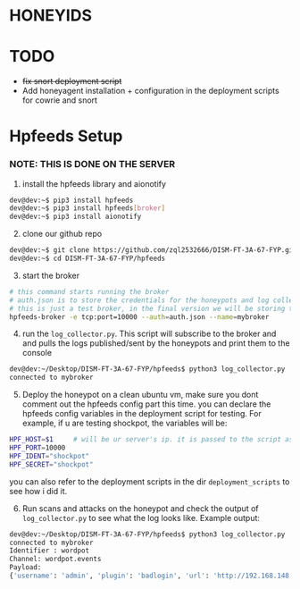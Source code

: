 # HONEYIDS


# TODO
- <s> fix snort deployment script </s>
- Add honeyagent installation + configuration in the deployment scripts for cowrie and snort


# Hpfeeds Setup

###  NOTE: THIS IS DONE ON THE SERVER 
1.  install the hpfeeds library and aionotify
```bash
dev@dev:~$ pip3 install hpfeeds
dev@dev:~$ pip3 install hpfeeds[broker]
dev@dev:~$ pip3 install aionotify
```

2. clone our github repo
```bash 
dev@dev:~$ git clone https://github.com/zql2532666/DISM-FT-3A-67-FYP.git
dev@dev:~$ cd DISM-FT-3A-67-FYP/hpfeeds
```
3. start the broker

```bash
# this command starts running the broker
# auth.json is to store the credentials for the honeypots and log collector to authenticate to the broker 
# this is just a test broker, in the final version we will be storing the credentials in the mongodb database 
hpfeeds-broker -e tcp:port=10000 --auth=auth.json --name=mybroker
```

4. run the `log_collector.py`. This script will subscribe to the broker and and pulls the logs published/sent by the honeypots and print them to the console
```bash
dev@dev:~/Desktop/DISM-FT-3A-67-FYP/hpfeeds$ python3 log_collector.py 
connected to mybroker
```

5. Deploy the honeypot on a clean ubuntu vm, make sure you dont comment out the hpfeeds config part this time. you can declare the hpfeeds config variables in the deployment script for testing. For example, if u are testing shockpot, the variables will be:
```bash
HPF_HOST=$1     # will be ur server's ip. it is passed to the script as command line argument
HPF_PORT=10000
HPF_IDENT="shockpot"
HPF_SECRET="shockpot"
```
you can also refer to the deployment scripts in the dir `deployment_scripts` to see how i did it.

6. Run scans and attacks on the honeypot and check the output of `log_collector.py` to see what the log looks like. Example output:
```bash
dev@dev:~/Desktop/DISM-FT-3A-67-FYP/hpfeeds$ python3 log_collector.py 
connected to mybroker
Identifier : wordpot
Channel: wordpot.events
Payload:
{'username': 'admin', 'plugin': 'badlogin', 'url': 'http://192.168.148.149/wp-login.php', 'source_ip': '192.168.148.1', 'user_agent': 'Mozilla/5.0 (Windows NT 10.0; Win64; x64) AppleWebKit/537.36 (KHTML, like Gecko) Chrome/87.0.4280.66 Safari/537.36', 'source_port': 20935, 'password': 'admin', 'dest_ip': '0.0.0.0', 'dest_port': '80'}
```
